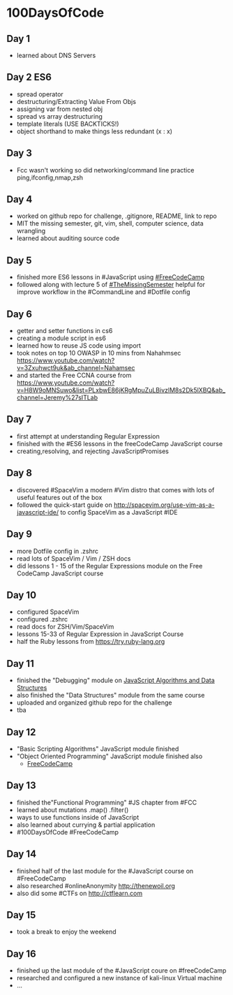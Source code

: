 # 100DaysOfCode 

## Day 1

  - learned about DNS Servers
	
## Day 2 ES6 

  - spread operator
  - destructuring/Extracting Value From Objs
  - assigning var from nested obj
  - spread vs array destructuring
  - template literals (USE BACKTICKS!)
  - object shorthand to make things less redundant (x : x)
	
## Day 3
  
  - Fcc wasn't working so did networking/command line practice ping,ifconfig,nmap,zsh

## Day 4

  - worked on github repo for challenge, .gitignore, README, link to repo
  - MIT the missing semester, git, vim, shell, computer science, data wrangling
  - learned about auditing source code

## Day 5 

  - finished more ES6 lessons in #JavaScript using [#FreeCodeCamp](http://freecodecamp.org)
  - followed along with lecture 5 of [#TheMissingSemester](https://missing.csail.mit.edu/2020/command-line/) helpful for improve workflow in the   	   #CommandLine and #Dotfile config

## Day 6
	
  - getter and setter functions in cs6
  - creating a module script in es6
  - learned how to reuse JS code using import
  - took notes on top 10 OWASP in 10 mins from Nahahmsec https://www.youtube.com/watch?v=3Zxuhwct9uk&ab_channel=Nahamsec
  - and started the Free CCNA course from https://www.youtube.com/watch?v=H8W9oMNSuwo&list=PLxbwE86jKRgMpuZuLBivzlM8s2Dk5lXBQ&ab_channel=Jeremy%27sITLab
  
## Day 7
 
  - first attempt at understanding Regular Expression 
  - finished with the #ES6 lessons in the freeCodeCamp JavaScript course
  - creating,resolving, and rejecting JavaScriptPromises
  
## Day 8
  
  - discovered #SpaceVim a modern #Vim distro that comes with lots of useful features out of the box
  - followed the quick-start guide on http://spacevim.org/use-vim-as-a-javascript-ide/ to config SpaceVim as a JavaScript #IDE
  
## Day 9
  
  - more Dotfile config in .zshrc 
  - read lots of SpaceVim / Vim / ZSH docs
  - did lessons 1 - 15 of the Regular Expressions module on the Free CodeCamp JavaScript course 
  
## Day 10 

  - configured SpaceVim
  - configured .zshrc
  - read docs for ZSH/Vim/SpaceVim
  - lessons 15-33 of Regular Expression in JavaScript Course
  - half the Ruby lessons from https://try.ruby-lang.org
  
## Day 11

  - finished the "Debugging" module on [JavaScript Algorithms and Data Structures](https://www.freecodecamp.org)
  - also finished the "Data Structures" module from the same course
  - uploaded and organized github repo for the challenge
  - tba 

## Day 12

  - "Basic Scripting Algorithms" JavaScript module finished
  - "Object Oriented Programming" JavaScript module finished also 
    - [FreeCodeCamp](www.freecodecamp.org)
  
## Day 13

  - finished the"Functional Programming" #JS chapter from #FCC
  - learned about mutations .map() .filter() 
  - ways to use functions inside of JavaScript
  - also learned about currying & partial application
  - #100DaysOfCode #FreeCodeCamp

## Day 14 

  - finished half of the last module for the #JavaScript course on #FreeCodeCamp 
  - also researched #onlineAnonymity http://thenewoil.org  
  - also did some #CTFs on http://ctflearn.com 

## Day 15

  - took a break to enjoy the weekend

## Day 16

  - finished up the last module of the #JavaScript coure on #freeCodeCamp 
  - researched and configured a new instance of kali-linux Virtual machine
  - ...
